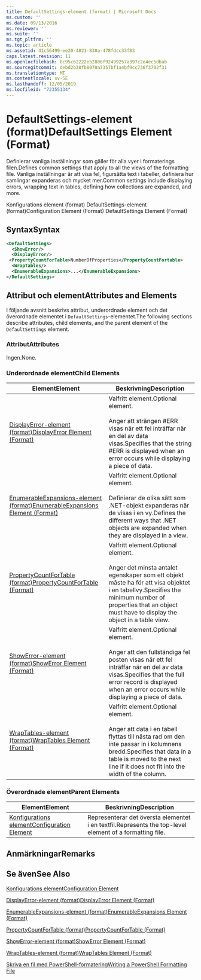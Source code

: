 ```yaml
---
title: DefaultSettings-element (format) | Microsoft Docs
ms.custom: ''
ms.date: 09/13/2016
ms.reviewer: ''
ms.suite: ''
ms.tgt_pltfrm: ''
ms.topic: article
ms.assetid: 41c56499-ee20-4821-830a-478fdcc33f83
caps.latest.revision: 11
ms.openlocfilehash: bc95c62222eb2806f92499257a397c2e4ec5dbab
ms.sourcegitcommit: debd2b38fb8070a7357bf1a4bf9cc736f3702f31
ms.translationtype: MT
ms.contentlocale: sv-SE
ms.lasthandoff: 12/05/2019
ms.locfileid: "72355134"
---
```

# <a name="defaultsettings-element-format"></a><span data-ttu-id="c11ec-102">DefaultSettings-element (format)</span><span class="sxs-lookup"><span data-stu-id="c11ec-102">DefaultSettings Element (Format)</span></span>

<span data-ttu-id="c11ec-103">Definierar vanliga inställningar som gäller för alla vyer i formaterings filen.</span><span class="sxs-lookup"><span data-stu-id="c11ec-103">Defines common settings that apply to all the views of the formatting file.</span></span> <span data-ttu-id="c11ec-104">Vanliga inställningar är att visa fel, figursätta text i tabeller, definiera hur samlingar expanderas och mycket mer.</span><span class="sxs-lookup"><span data-stu-id="c11ec-104">Common settings include displaying errors, wrapping text in tables, defining how collections are expanded, and more.</span></span>

<span data-ttu-id="c11ec-105">Konfigurations element (format) DefaultSettings-element (format)</span><span class="sxs-lookup"><span data-stu-id="c11ec-105">Configuration Element (Format) DefaultSettings Element (Format)</span></span>

## <a name="syntax"></a><span data-ttu-id="c11ec-106">Syntax</span><span class="sxs-lookup"><span data-stu-id="c11ec-106">Syntax</span></span>

```xml
<DefaultSettings>
  <ShowError/>
  <DisplayError/>
 <PropertyCountForTable>NumberOfProperties</PropertyCountFortable>
  <WrapTables/>
  <EnumerableExpansions>...</EnumerableExpansions>
</DefaultSettings>
```

## <a name="attributes-and-elements"></a><span data-ttu-id="c11ec-107">Attribut och element</span><span class="sxs-lookup"><span data-stu-id="c11ec-107">Attributes and Elements</span></span>

<span data-ttu-id="c11ec-108">I följande avsnitt beskrivs attribut, underordnade element och det överordnade elementet i `DefaultSettings`-elementet.</span><span class="sxs-lookup"><span data-stu-id="c11ec-108">The following sections describe attributes, child elements, and the parent element of the `DefaultSettings` element.</span></span>

### <a name="attributes"></a><span data-ttu-id="c11ec-109">Attribut</span><span class="sxs-lookup"><span data-stu-id="c11ec-109">Attributes</span></span>

<span data-ttu-id="c11ec-110">Ingen.</span><span class="sxs-lookup"><span data-stu-id="c11ec-110">None.</span></span>

### <a name="child-elements"></a><span data-ttu-id="c11ec-111">Underordnade element</span><span class="sxs-lookup"><span data-stu-id="c11ec-111">Child Elements</span></span>

|<span data-ttu-id="c11ec-112">Element</span><span class="sxs-lookup"><span data-stu-id="c11ec-112">Element</span></span>|<span data-ttu-id="c11ec-113">Beskrivning</span><span class="sxs-lookup"><span data-stu-id="c11ec-113">Description</span></span>|
|-------------|-----------------|
|[<span data-ttu-id="c11ec-114">DisplayError-element (format)</span><span class="sxs-lookup"><span data-stu-id="c11ec-114">DisplayError Element (Format)</span></span>](./displayerror-element-format.md)|<span data-ttu-id="c11ec-115">Valfritt element.</span><span class="sxs-lookup"><span data-stu-id="c11ec-115">Optional element.</span></span><br /><br /> <span data-ttu-id="c11ec-116">Anger att strängen #ERR visas när ett fel inträffar när en del av data visas.</span><span class="sxs-lookup"><span data-stu-id="c11ec-116">Specifies that the string #ERR is displayed when an error occurs while displaying a piece of data.</span></span>|
|[<span data-ttu-id="c11ec-117">EnumerableExpansions-element (format)</span><span class="sxs-lookup"><span data-stu-id="c11ec-117">EnumerableExpansions Element (Format)</span></span>](./enumerableexpansions-element-format.md)|<span data-ttu-id="c11ec-118">Valfritt element.</span><span class="sxs-lookup"><span data-stu-id="c11ec-118">Optional element.</span></span><br /><br /> <span data-ttu-id="c11ec-119">Definierar de olika sätt som .NET-objekt expanderas när de visas i en vy.</span><span class="sxs-lookup"><span data-stu-id="c11ec-119">Defines the different ways that .NET objects are expanded when they are displayed in a view.</span></span>|
|[<span data-ttu-id="c11ec-120">PropertyCountForTable (format)</span><span class="sxs-lookup"><span data-stu-id="c11ec-120">PropertyCountForTable (Format)</span></span>](./propertycountfortable-element-format.md)|<span data-ttu-id="c11ec-121">Valfritt element.</span><span class="sxs-lookup"><span data-stu-id="c11ec-121">Optional element.</span></span><br /><br /> <span data-ttu-id="c11ec-122">Anger det minsta antalet egenskaper som ett objekt måste ha för att visa objektet i en tabellvy.</span><span class="sxs-lookup"><span data-stu-id="c11ec-122">Specifies the minimum number of properties that an object must have to display the object in a table view.</span></span>|
|[<span data-ttu-id="c11ec-123">ShowError-element (format)</span><span class="sxs-lookup"><span data-stu-id="c11ec-123">ShowError Element (Format)</span></span>](./showerror-element-format.md)|<span data-ttu-id="c11ec-124">Valfritt element.</span><span class="sxs-lookup"><span data-stu-id="c11ec-124">Optional element.</span></span><br /><br /> <span data-ttu-id="c11ec-125">Anger att den fullständiga fel posten visas när ett fel inträffar när en del av data visas.</span><span class="sxs-lookup"><span data-stu-id="c11ec-125">Specifies that the full error record is displayed when an error occurs while displaying a piece of data.</span></span>|
|[<span data-ttu-id="c11ec-126">WrapTables-element (format)</span><span class="sxs-lookup"><span data-stu-id="c11ec-126">WrapTables Element (Format)</span></span>](./wraptables-element-format.md)|<span data-ttu-id="c11ec-127">Valfritt element.</span><span class="sxs-lookup"><span data-stu-id="c11ec-127">Optional element.</span></span><br /><br /> <span data-ttu-id="c11ec-128">Anger att data i en tabell flyttas till nästa rad om den inte passar in i kolumnens bredd.</span><span class="sxs-lookup"><span data-stu-id="c11ec-128">Specifies that data in a table is moved to the next line if it does not fit into the width of the column.</span></span>|

### <a name="parent-elements"></a><span data-ttu-id="c11ec-129">Överordnade element</span><span class="sxs-lookup"><span data-stu-id="c11ec-129">Parent Elements</span></span>

|<span data-ttu-id="c11ec-130">Element</span><span class="sxs-lookup"><span data-stu-id="c11ec-130">Element</span></span>|<span data-ttu-id="c11ec-131">Beskrivning</span><span class="sxs-lookup"><span data-stu-id="c11ec-131">Description</span></span>|
|-------------|-----------------|
|[<span data-ttu-id="c11ec-132">Konfigurations element</span><span class="sxs-lookup"><span data-stu-id="c11ec-132">Configuration Element</span></span>](./configuration-element-format.md)|<span data-ttu-id="c11ec-133">Representerar det översta elementet i en textfil.</span><span class="sxs-lookup"><span data-stu-id="c11ec-133">Represents the top-level element of a formatting file.</span></span>|

## <a name="remarks"></a><span data-ttu-id="c11ec-134">Anmärkningar</span><span class="sxs-lookup"><span data-stu-id="c11ec-134">Remarks</span></span>

## <a name="see-also"></a><span data-ttu-id="c11ec-135">Se även</span><span class="sxs-lookup"><span data-stu-id="c11ec-135">See Also</span></span>

[<span data-ttu-id="c11ec-136">Konfigurations element</span><span class="sxs-lookup"><span data-stu-id="c11ec-136">Configuration Element</span></span>](./configuration-element-format.md)

[<span data-ttu-id="c11ec-137">DisplayError-element (format)</span><span class="sxs-lookup"><span data-stu-id="c11ec-137">DisplayError Element (Format)</span></span>](./displayerror-element-format.md)

[<span data-ttu-id="c11ec-138">EnumerableExpansions-element (format)</span><span class="sxs-lookup"><span data-stu-id="c11ec-138">EnumerableExpansions Element (Format)</span></span>](./enumerableexpansions-element-format.md)

[<span data-ttu-id="c11ec-139">PropertyCountForTable (format)</span><span class="sxs-lookup"><span data-stu-id="c11ec-139">PropertyCountForTable (Format)</span></span>](./propertycountfortable-element-format.md)

[<span data-ttu-id="c11ec-140">ShowError-element (format)</span><span class="sxs-lookup"><span data-stu-id="c11ec-140">ShowError Element (Format)</span></span>](./showerror-element-format.md)

[<span data-ttu-id="c11ec-141">WrapTables-element (format)</span><span class="sxs-lookup"><span data-stu-id="c11ec-141">WrapTables Element (Format)</span></span>](./wraptables-element-format.md)

[<span data-ttu-id="c11ec-142">Skriva en fil med PowerShell-formatering</span><span class="sxs-lookup"><span data-stu-id="c11ec-142">Writing a PowerShell Formatting File</span></span>](./writing-a-powershell-formatting-file.md)
